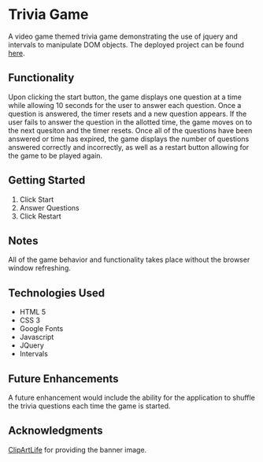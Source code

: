 # Trivia Game

A video game themed trivia game demonstrating the use of jquery and intervals to manipulate DOM objects. The deployed project can be found [here](https://chrishuman0923.github.io/triviaGame/).

## Functionality

Upon clicking the start button, the game displays one question at a time while allowing 10 seconds for the user to answer each question. Once a question is answered, the timer resets and a new question appears. If the user fails to answer the question in the allotted time, the game moves on to the next quesiton and the timer resets. Once all of the questions have been answered or time has expired, the game displays the number of questions answered correctly and incorrectly, as well as a restart button allowing for the game to be played again.

## Getting Started

1. Click Start
2. Answer Questions
3. Click Restart

## Notes

All of the game behavior and functionality takes place without the browser window refreshing.

## Technologies Used
- HTML 5
- CSS 3
- Google Fonts
- Javascript
- JQuery
- Intervals

## Future Enhancements
A future enhancement would include the ability for the application to shuffle the trivia questions each time the game is started.

## Acknowledgments

[ClipArtLife](https://wallpaper-gallery.net/single/video-game-collage-wallpapers-13.html) for providing the banner image.
